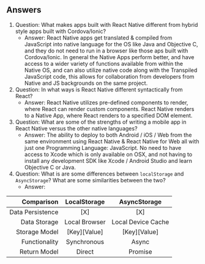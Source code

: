 ## Answers
1. Question: What makes apps built with React Native different from hybrid style apps built with Cordova/Ionic?
    - Answer: React Native apps get translated & compiled from JavaScript into native language for the OS like Java and Objective C, and they do not need to run in a browser like those aps built with Cordova/Ionic. In general the Native Apps perform better, and have access to a wider variety of functions available from within the Native OS, and can also utilize native code along with the Transpiled JavaScript code, this allows for collaboration from developers from Native and JS backgrounds on the same project.
2. Question: In what ways is React Native different syntactically from React?
    - Answer: React Native utilizes pre-defined components to render, where React can render custom components. React Native renders to a Native App, where React renders to a specified DOM element.
3. Question: What are some of the strengths of writing a mobile app in React Native versus the other native languages?
    - Answer: The ability to deploy to both Android / iOS / Web from the same environment using React Native & React Native for Web all with just one Programming Language: JavaScript. No need to have access to Xcode which is only available on OSX, and not having to install any development SDK like Xcode / Android Studio and learn Objective C or Java.
4. Question: What is are some differences between `localStorage` and `AsyncStorage`? What are some similarities between the two?
    - Answer:

| Comparison | LocalStorage | AsyncStorage |
|--:|:--:|:--:|
|Data Persistence | [X] | [X] |
|Data Storage | Local Browser | Local Device Cache |
|Storage Model | [Key][Value] | [Key][Value] |
|Functionality | Synchronous | Async |
|Return Model | Direct | Promise |
